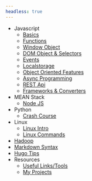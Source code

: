 ```yaml
---
headless: true
---
```


<ul>
    <li>
        <div class="collapsible">
            <a title="Learn Javascript">Javascript</a>
        </div>
        <ul class="menu-content">
            <li><a href="/enlighten/docs/javascript/basics/">Basics</a></li>
            <li><a href="/enlighten/docs/javascript/functions/">Functions</a></li>
            <li><a href="/enlighten/docs/javascript/window-object/">Window Object</a></li>
            <li><a href="/enlighten/docs/javascript/dom-object-selectors/">DOM Object &amp; Selectors</a></li>
            <li><a href="/enlighten/docs/javascript/events/">Events</a></li>
            <li><a href="/enlighten/docs/javascript/localstorage/">Localstorage</a></li>
            <li><a href="/enlighten/docs/javascript/object-oriented/">Object Oriented Features</a></li>
            <li><a href="/enlighten/docs/javascript/async-programming/">Async Programming</a></li>
            <li><a href="/enlighten/docs/javascript/rest-api/">REST Api</a></li>
            <li><a href="/enlighten/docs/javascript/frameworks-converters/">Frameworks &amp; Converters</a></li>
        </ul>
    </li>
    <li>
        <div class="collapsible">
            <a title="MEAN Stack">MEAN Stack</a>
        </div>
        <ul class="menu-content">
            <li><a href="/enlighten/docs/mean_stack/nodejs/">Node JS</a></li>
        </ul>
    </li>
    <li>
        <div class="collapsible">
            <a title="Learn Linux">Python</a>
        </div>
        <ul class="menu-content">
            <li><a href="/enlighten/docs/python/crash-course/">Crash Course</a></li>
        </ul>
    </li>
    <li>
        <div class="collapsible">
            <a title="Learn Linux">Linux</a>
        </div>
        <ul class="menu-content">
            <li><a href="/enlighten/docs/linux/linux-intro/">Linux Intro</a></li>
            <li><a href="/enlighten/docs/linux/linux-commands/">Linux Commands</a></li>
        </ul>
    </li>
    <li>
        <a href="/enlighten/docs/hadoop-intro/">Hadoop</a>
    </li>
    <li>
        <a href="/enlighten/docs/markdown/">Markdown Syntax</a>
    </li>
    <li>
        <a href="/enlighten/docs/hugo-tips/">Hugo Tips</a>
    </li>
    <li>
        <div class="collapsible">
            <a title="Resources">Resources</a>
        </div>
        <ul class="menu-content">
            <li><a href="/enlighten/docs/resources/useful-links/">Useful Links/Tools</a></li>
            <li><a href="/enlighten/docs/resources/my-projects/">My Projects</a></li>
        </ul>
    </li>
</ul>


<!-- - [Javascript](/enlighten/docs/javascript/basics "Learn Javascript")
  - [Basics](/enlighten/docs/javascript/basics)
  - [Functions](/enlighten/docs/javascript/functions)
  - [Window Object](/enlighten/docs/javascript/window-object)
  - [DOM Object & Selectors](/enlighten/docs/javascript/dom-object-selectors)
  - [Events](/enlighten/docs/javascript/events)
  - [Localstorage](/enlighten/docs/javascript/localstorage)
  - [Object Oriented Features](/enlighten/docs/javascript/object-oriented)
  - [Async Programming](/enlighten/docs/javascript/async-programming)
  - [REST Api](/enlighten/docs/javascript/rest-api)
  - [Frameworks & Converters](/enlighten/docs/javascript/frameworks-converters)
- [MEAN Stack](/enlighten/docs/mean_stack/nodejs)
    - [Node JS](/enlighten/docs/mean_stack/nodejs)
- [Linux](/enlighten/docs/linux/linux-intro)
  - [Linux Intro](/enlighten/docs/linux/linux-intro)
  - [Linux Commands](/enlighten/docs/linux/linux-commands)
- [Hadoop](/enlighten/docs/hadoop-intro)
- [Python](/enlighten/docs/python2)
- [Markdown Syntax](/enlighten/docs/markdown)
- [Hugo Tips](/enlighten/docs/hugo-tips) -->
